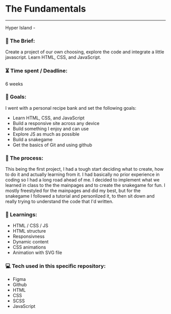 # The Fundamentals

---

Hyper Island - 

### :open_file_folder: The Brief:

Create a project of our own choosing, explore the code and integrate a little javascript. Learn HTML, CSS, and JavaScript.


### :hourglass_flowing_sand: Time spent / Deadline:

6 weeks

### :dart: Goals:

I went with a personal recipe bank and set the following goals:
- Learn HTML, CSS, and JavaScript
- Build a responsive site across any device
- Build something I enjoy and can use
- Explore JS as much as possible
- Build a snakegame
- Get the basics of Git and using github

### :grimacing: The process:

This being the first project, I had a tough start deciding what to create, how to do it and actually learning from it. I had basically no prior experience in coding so I had a long road ahead of me. I decided to implement what we learned in class to the the mainpages and to create the snakegame for fun. I mostly freestyled for the mainpages and did my best, but for the snakegame I followed a tutorial and personlized it, to then sit down and really trying to understand the code that I'd written. 

### :blue_book: Learnings:

- HTML / CSS / JS
- HTML structure
- Responsivness
- Dynamic content
- CSS animations
- Animation with SVG file

### :computer: Tech used in this specific repository:

- Figma
- Github
- HTML
- CSS
- SCSS
- JavaScript
